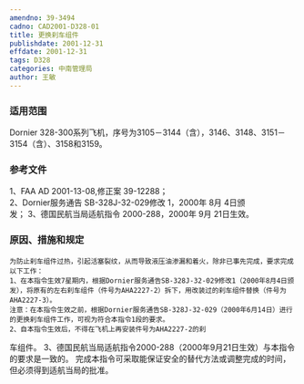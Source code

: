 ```yaml
---
amendno: 39-3494  
cadno: CAD2001-D328-01  
title: 更换刹车组件  
publishdate: 2001-12-31  
effdate: 2001-12-31  
tags: D328  
categories: 中南管理局  
author: 王敏  
---
```

  
### 适用范围  
Dornier 328-300系列飞机，序号为3105－3144（含），3146、3148、3151－3154（含）、3158和3159。  
  
<!--more-->  
### 参考文件  
1、FAA AD 2001-13-08,修正案 39-12288；  
 2、Dornier服务通告 SB-328J-32-029修改 1，2000年 8月 4日颁  
发； 3、德国民航当局适航指令 2000-288，2000年 9月 21日生效。  
  
### 原因、措施和规定  
    为防止刹车组件过热，引起活塞裂纹，从而导致液压油渗漏和着火，除非已事先完成，要求完成以下工作：  
    1、在本指令生效7星期内，根据Dornier服务通告SB-328J-32-029修改1（2000年8月4日颁发），将原有的左右刹车组件（件号为AHA2227-2）拆下，用改装过的刹车组件替换（件号为AHA2227-3）。  
    注意：在本指令生效之前，根据Dornier服务通告SB-328J-32-029（2000年6月14日）进行的更换刹车组件工作，可视为符合本指令1段的要求。  
    2、自本指令生效后，不得在飞机上再安装件号为AHA2227-2的刹  
  
车组件。 3、德国民航当局适航指令2000-288（2000年9月21日生效）与本指令的要求是一致的。     完成本指令可采取能保证安全的替代方法或调整完成的时间，但必须得到适航当局的批准。  
